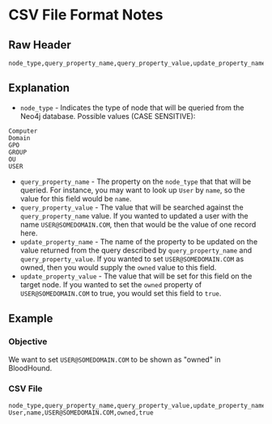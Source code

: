 # CSV File Format Notes

## Raw Header

```
node_type,query_property_name,query_property_value,update_property_name,update_property_value
```

## Explanation

- `node_type` - Indicates the type of node that will be queried from the
Neo4j database. Possible values (CASE SENSITIVE):

```
Computer
Domain
GPO
GROUP
OU
USER
```

- `query_property_name` - The property on the `node_type` that that will
be queried. For instance, you may want to look up `User` by `name`, so
the value for this field would be `name`.
- `query_property_value` - The value that will be searched against the
`query_property_name` value. If you wanted to updated a user with the
name `USER@SOMEDOMAIN.COM`, then that would be the value of one record
here.
- `update_property_name` - The name of the property to be updated on
the value returned from the query described by `query_property_name`
and `query_property_value`. If you wanted to set `USER@SOMEDOMAIN.COM`
as owned, then you would supply the `owned` value to this field.
- `update_property_value` - The value that will be set for this field
on the target node. If you wanted to set the `owned` property of
`USER@SOMEDOMAIN.COM` to true, you would set this field to `true`.

## Example

### Objective

We want to set `USER@SOMEDOMAIN.COM` to be shown as "owned" in BloodHound.

### CSV File

```csv
node_type,query_property_name,query_property_value,update_property_name,update_property_value
User,name,USER@SOMEDOMAIN.COM,owned,true
```

